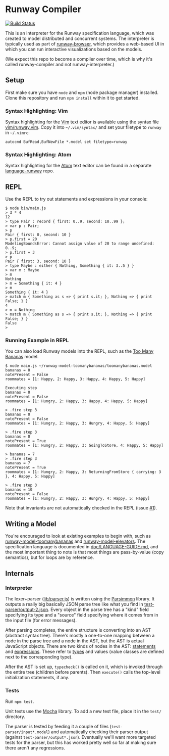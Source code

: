 # Runway Compiler

[![Build Status](https://travis-ci.org/SalesforceEng/runway-compiler.svg?branch=master)](https://travis-ci.org/SalesforceEng/runway-compiler)

This is an interpreter for the Runway specification language, which was created
to model distributed and concurrent systems. The interpreter is typically used
as part of [runway-browser](https://github.com/SalesforceEng/runway-browser),
which provides a web-based UI in which you can run interactive visualizations
based on the models.

(We expect this repo to become a compiler over time, which is why it's called
runway-compiler and not runway-interpreter.)


## Setup

First make sure you have `node` and `npm` (node package manager) installed.
Clone this repository and run `npm install` within it to get started.

### Syntax Highlighting: Vim

Syntax highlighting for the [Vim](http://www.vim.org) text editor is available
using the syntax file [vim/runway.vim](vim/runway.vim). Copy it into
`~/.vim/syntax/` and set your filetype to `runway` in `~/.vimrc`:

    autocmd BufRead,BufNewFile *.model set filetype=runway

### Syntax Highlighting: Atom

Syntax highlighting for the [Atom](https://atom.io) text editor can be found in
a separate [language-runway](https://github.com/SalesforceEng/language-runway)
repo.


## REPL

Use the REPL to try out statements and expressions in your console:

    $ node bin/main.js
    > 3 * 4
    12
    > type Pair : record { first: 0..9, second: 10..99 };
    > var p : Pair;
    > p
    Pair { first: 0, second: 10 }
    > p.first = 20
    ModelingBoundsError: Cannot assign value of 20 to range undefined: 0..9;
    > p.first = 3
    > p
    Pair { first: 3, second: 10 }
    > type Maybe : either { Nothing, Something { it: 3..5 } }
    > var m : Maybe
    > m
    Nothing
    > m = Something { it: 4 }
    > m
    Something { it: 4 }
    > match m { Something as s => { print s.it; }, Nothing => { print False; } }
    4
    > m = Nothing
    > match m { Something as s => { print s.it; }, Nothing => { print False; } }
    False
    >


### Running Example in REPL

You can also load Runway models into the REPL, such as the [Too Many
Bananas](https://github.com/SalesforceEng/runway-model-toomanybananas/) model.

    $ node main.js ~/runway-model-toomanybananas/toomanybananas.model
    bananas = 0
    notePresent = False
    roommates = [1: Happy, 2: Happy, 3: Happy, 4: Happy, 5: Happy]

    Executing step
    bananas = 0
    notePresent = False
    roommates = [1: Hungry, 2: Happy, 3: Happy, 4: Happy, 5: Happy]

    > .fire step 3
    bananas = 0
    notePresent = False
    roommates = [1: Hungry, 2: Happy, 3: Hungry, 4: Happy, 5: Happy]

    > .fire step 3
    bananas = 0
    notePresent = True
    roommates = [1: Hungry, 2: Happy, 3: GoingToStore, 4: Happy, 5: Happy]

    > bananas = 7
    > .fire step 3
    bananas = 7
    notePresent = True
    roommates = [1: Hungry, 2: Happy, 3: ReturningFromStore { carrying: 3 }, 4: Happy, 5: Happy]

    > .fire step 3
    bananas = 10
    notePresent = False
    roommates = [1: Hungry, 2: Happy, 3: Hungry, 4: Happy, 5: Happy]

Note that invariants are not automatically checked in the REPL
(issue [#1](/SalesforceEng/runway-compiler/issues/1)).


## Writing a Model

You're encouraged to look at existing examples to begin with, such as
[runway-model-toomanybananas](https://github.com/SalesforceEng/runway-model-toomanybananas)
and
[runway-model-elevators](https://github.com/SalesforceEng/runway-model-elevators).
The specification language is documented in
[doc/LANGUAGE-GUIDE.md](doc/LANGUAGE-GUIDE.md), and the most important thing to
note is that most things are pass-by-value (copy semantics), but for loops are
by reference.

## Internals

### Interpreter

The lexer+parser ([lib/parser.js](lib/parser.js)) is written using the
[Parsimmon](https://github.com/jneen/parsimmon) library. It outputs a really
big basically JSON parse tree like what you find in
[test-parser/output-2.json](test-parser/output-2.json). Every object in the
parse tree has a "kind" field specifying its type and a "source" field
specifying where it comes from in the input file (for error messages).

After parsing completes, the entire structure is converting into an AST
(abstract syntax tree). There's mostly a one-to-one mapping between a node in
the parse tree and a node in the AST, but the AST is actual JavaScript objects.
There are two kinds of nodes in the AST: [statements](lib/statements/) and
[expressions](lib/expressions/). These refer to [types](lib/types/) and values
(value classes are defined next to the corresponding type).

After the AST is set up, `typecheck()` is called on it, which is invoked
through the entire tree (children before parents). Then `execute()` calls the
top-level initialization statements, if any.

### Tests

Run `npm test`.

Unit tests use the [Mocha](https://mochajs.org/) library.  To add a new test
file, place it in the `test/` directory.

The parser is tested by feeding it a couple of files
(`test-parser/input*.model`) and automatically checking their parser output
(against `test-parser/output*.json`). Eventually we'll want more targeted tests
for the parser, but this has worked pretty well so far at making sure there
aren't any regressions.
